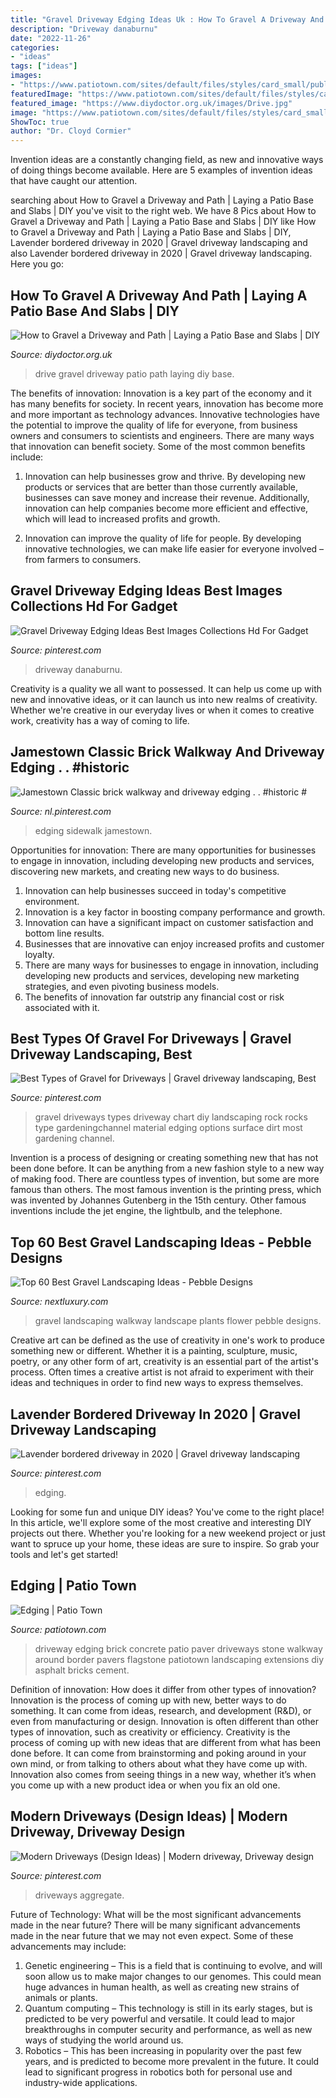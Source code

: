 ```yaml
---
title: "Gravel Driveway Edging Ideas Uk : How To Gravel A Driveway And Path"
description: "Driveway danaburnu"
date: "2022-11-26"
categories:
- "ideas"
tags: ["ideas"]
images:
- "https://www.patiotown.com/sites/default/files/styles/card_small/public/galleries/edging_6.jpg?itok=221U4WrA"
featuredImage: "https://www.patiotown.com/sites/default/files/styles/card_small/public/galleries/edging_6.jpg?itok=221U4WrA"
featured_image: "https://www.diydoctor.org.uk/images/Drive.jpg"
image: "https://www.patiotown.com/sites/default/files/styles/card_small/public/galleries/edging_6.jpg?itok=221U4WrA"
ShowToc: true
author: "Dr. Cloyd Cormier"
---
```



Invention ideas are a constantly changing field, as new and innovative ways of doing things become available. Here are 5 examples of invention ideas that have caught our attention.

	

		
searching about How to Gravel a Driveway and Path | Laying a Patio Base and Slabs | DIY you've visit to the right web. We have 8 Pics about How to Gravel a Driveway and Path | Laying a Patio Base and Slabs | DIY like How to Gravel a Driveway and Path | Laying a Patio Base and Slabs | DIY, Lavender bordered driveway in 2020 | Gravel driveway landscaping and also Lavender bordered driveway in 2020 | Gravel driveway landscaping. Here you go:
		
    
## How To Gravel A Driveway And Path | Laying A Patio Base And Slabs | DIY

<img loading=lazy src="https://www.diydoctor.org.uk/images/Drive.jpg" onerror="this.onerror=null;this.src='https://tse4.mm.bing.net/th?id=OIP.dhjViZs7qMD49CIuArtVhwHaEK&amp;pid=15.1';" alt="How to Gravel a Driveway and Path | Laying a Patio Base and Slabs | DIY">

_Source: diydoctor.org.uk_

>drive gravel driveway patio path laying diy base. 

	

The benefits of innovation:
Innovation is a key part of the economy and it has many benefits for society. In recent years, innovation has become more and more important as technology advances. Innovative technologies have the potential to improve the quality of life for everyone, from business owners and consumers to scientists and engineers.
There are many ways that innovation can benefit society. Some of the most common benefits include: 

1. Innovation can help businesses grow and thrive. By developing new products or services that are better than those currently available, businesses can save money and increase their revenue. Additionally, innovation can help companies become more efficient and effective, which will lead to increased profits and growth. 

2. Innovation can improve the quality of life for people. By developing innovative technologies, we can make life easier for everyone involved – from farmers to consumers.

    
## Gravel Driveway Edging Ideas Best Images Collections Hd For Gadget

<img loading=lazy src="https://i.pinimg.com/736x/30/d4/e2/30d4e25b0d3e6f50bc2d80b7bec702dc.jpg" onerror="this.onerror=null;this.src='https://tse2.mm.bing.net/th?id=OIP.y-Qo-VdBWMV9wL2CawlJIgHaFj&amp;pid=15.1';" alt="Gravel Driveway Edging Ideas Best Images Collections Hd For Gadget">

_Source: pinterest.com_

>driveway danaburnu. 

	

Creativity is a quality we all want to possessed. It can help us come up with new and innovative ideas, or it can launch us into new realms of creativity. Whether we're creative in our everyday lives or when it comes to creative work, creativity has a way of coming to life.

    
## Jamestown Classic Brick Walkway And Driveway Edging . . #historic #

<img loading=lazy src="https://i.pinimg.com/736x/86/21/ee/8621eeed2f01b0fb484405f32f1e6ff7.jpg" onerror="this.onerror=null;this.src='https://tse4.mm.bing.net/th?id=OIP.IDo5PvaaU87ubxGts-1i5QHaJ3&amp;pid=15.1';" alt="Jamestown Classic brick walkway and driveway edging . . #historic #">

_Source: nl.pinterest.com_

>edging sidewalk jamestown. 

	

Opportunities for innovation: There are many opportunities for businesses to engage in innovation, including developing new products and services, discovering new markets, and creating new ways to do business.
1. Innovation can help businesses succeed in today's competitive environment.
2. Innovation is a key factor in boosting company performance and growth.
3. Innovation can have a significant impact on customer satisfaction and bottom line results.
4. Businesses that are innovative can enjoy increased profits and customer loyalty.
5. There are many ways for businesses to engage in innovation, including developing new products and services, developing new marketing strategies, and even pivoting business models.
6. The benefits of innovation far outstrip any financial cost or risk associated with it.

    
## Best Types Of Gravel For Driveways | Gravel Driveway Landscaping, Best

<img loading=lazy src="https://i.pinimg.com/736x/77/07/ac/7707ac6148367bb5163aa17a63309a88.jpg" onerror="this.onerror=null;this.src='https://tse2.mm.bing.net/th?id=OIP.SOmB4yTB4mnGQmrHeDEdtAHaLH&amp;pid=15.1';" alt="Best Types of Gravel for Driveways | Gravel driveway landscaping, Best">

_Source: pinterest.com_

>gravel driveways types driveway chart diy landscaping rock rocks type gardeningchannel material edging options surface dirt most gardening channel. 

	

Invention is a process of designing or creating something new that has not been done before. It can be anything from a new fashion style to a new way of making food. There are countless types of invention, but some are more famous than others. The most famous invention is the printing press, which was invented by Johannes Gutenberg in the 15th century. Other famous inventions include the jet engine, the lightbulb, and the telephone.

    
## Top 60 Best Gravel Landscaping Ideas - Pebble Designs

<img loading=lazy src="http://nextluxury.com/wp-content/uploads/gravel-walkway-landscape-design-ideas-with-purple-flower-plants.jpg" onerror="this.onerror=null;this.src='https://tse3.mm.bing.net/th?id=OIP.yG39giX5v_Pu29-2Z_YNCQAAAA&amp;pid=15.1';" alt="Top 60 Best Gravel Landscaping Ideas - Pebble Designs">

_Source: nextluxury.com_

>gravel landscaping walkway landscape plants flower pebble designs. 

	

Creative art can be defined as the use of creativity in one's work to produce something new or different. Whether it is a painting, sculpture, music, poetry, or any other form of art, creativity is an essential part of the artist's process. Often times a creative artist is not afraid to experiment with their ideas and techniques in order to find new ways to express themselves.

    
## Lavender Bordered Driveway In 2020 | Gravel Driveway Landscaping

<img loading=lazy src="https://i.pinimg.com/736x/d8/31/8f/d8318f2753d3fe7620b6bd26b596bdb2.jpg" onerror="this.onerror=null;this.src='https://tse1.mm.bing.net/th?id=OIP.fcZw00xw0yUP5MoSPcB98wHaFj&amp;pid=15.1';" alt="Lavender bordered driveway in 2020 | Gravel driveway landscaping">

_Source: pinterest.com_

>edging. 

	

Looking for some fun and unique DIY ideas? You've come to the right place! In this article, we'll explore some of the most creative and interesting DIY projects out there. Whether you're looking for a new weekend project or just want to spruce up your home, these ideas are sure to inspire. So grab your tools and let's get started!

    
## Edging | Patio Town

<img loading=lazy src="https://www.patiotown.com/sites/default/files/styles/card_small/public/galleries/edging_6.jpg?itok=221U4WrA" onerror="this.onerror=null;this.src='https://tse3.mm.bing.net/th?id=OIP.vaQ1e1_vWeQLqnrfY2UYVQHaE0&amp;pid=15.1';" alt="Edging | Patio Town">

_Source: patiotown.com_

>driveway edging brick concrete patio paver driveways stone walkway around border pavers flagstone patiotown landscaping extensions diy asphalt bricks cement. 

	

Definition of innovation: How does it differ from other types of innovation?
Innovation is the process of coming up with new, better ways to do something. It can come from ideas, research, and development (R&D), or even from manufacturing or design. Innovation is often different than other types of innovation, such as creativity or efficiency.
Creativity is the process of coming up with new ideas that are different from what has been done before. It can come from brainstorming and poking around in your own mind, or from talking to others about what they have come up with. Innovation also comes from seeing things in a new way, whether it’s when you come up with a new product idea or when you fix an old one.

    
## Modern Driveways (Design Ideas) | Modern Driveway, Driveway Design

<img loading=lazy src="https://i.pinimg.com/736x/33/58/75/3358751d299101a5846939615e058799.jpg" onerror="this.onerror=null;this.src='https://tse3.mm.bing.net/th?id=OIP.rh3-NUFCnQg3KmOLkblG1AHaE8&amp;pid=15.1';" alt="Modern Driveways (Design Ideas) | Modern driveway, Driveway design">

_Source: pinterest.com_

>driveways aggregate. 

	

Future of Technology: What will be the most significant advancements made in the near future?
There will be many significant advancements made in the near future that we may not even expect. Some of these advancements may include: 
1. Genetic engineering – This is a field that is continuing to evolve, and will soon allow us to make major changes to our genomes. This could mean huge advances in human health, as well as creating new strains of animals or plants. 
2. Quantum computing – This technology is still in its early stages, but is predicted to be very powerful and versatile. It could lead to major breakthroughs in computer security and performance, as well as new ways of studying the world around us. 
3. Robotics – This has been increasing in popularity over the past few years, and is predicted to become more prevalent in the future. It could lead to significant progress in robotics both for personal use and industry-wide applications. 

